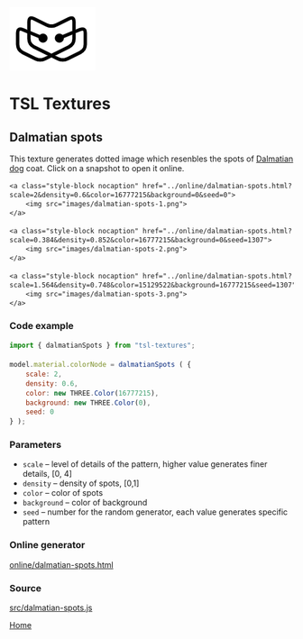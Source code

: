 <img class="logo" src="../assets/logo/logo.png">


# TSL Textures


## Dalmatian spots

This texture generates dotted image which resenbles the spots of
[Dalmatian dog](https://en.wikipedia.org/wiki/Dalmatian_dog) coat.
Click on a snapshot to open it online.

<p class="gallery">

	<a class="style-block nocaption" href="../online/dalmatian-spots.html?scale=2&density=0.6&color=16777215&background=0&seed=0">
		<img src="images/dalmatian-spots-1.png">
	</a>

	<a class="style-block nocaption" href="../online/dalmatian-spots.html?scale=0.384&density=0.852&color=16777215&background=0&seed=1307">
		<img src="images/dalmatian-spots-2.png">
	</a>

	<a class="style-block nocaption" href="../online/dalmatian-spots.html?scale=1.564&density=0.748&color=15129522&background=16777215&seed=1307">
		<img src="images/dalmatian-spots-3.png">
	</a>

</p>


### Code example

```js
import { dalmatianSpots } from "tsl-textures";

model.material.colorNode = dalmatianSpots ( {
	scale: 2,
	density: 0.6,
	color: new THREE.Color(16777215),
	background: new THREE.Color(0),
	seed: 0
} );
```


### Parameters

* `scale` &ndash; level of details of the pattern, higher value generates finer details, [0, 4]
* `density` &ndash; density of spots, [0,1]
* `color` &ndash; color of spots
* `background` &ndash; color of background
* `seed` &ndash; number for the random generator, each value generates specific pattern


### Online generator

[online/dalmatian-spots.html](../online/dalmatian-spots.html)


### Source

[src/dalmatian-spots.js](https://github.com/boytchev/tsl-textures/blob/main/src/dalmatian-spots.js)


		
<div class="footnote">
	<a href="../">Home</a>
</div>